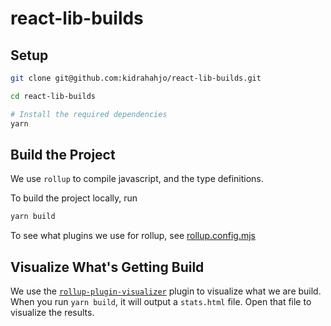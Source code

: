 # react-lib-builds

## Setup

```bash
git clone git@github.com:kidrahahjo/react-lib-builds.git

cd react-lib-builds

# Install the required dependencies
yarn
```

## Build the Project

We use `rollup` to compile javascript, and the type definitions.

To build the project locally, run

```bash
yarn build
```

To see what plugins we use for rollup, see [rollup.config.mjs](./rollup.config.mjs)

## Visualize What's Getting Build

We use the [`rollup-plugin-visualizer`](https://github.com/btd/rollup-plugin-visualizer) plugin to visualize what we are build.
When you run `yarn build`, it will output a `stats.html` file.
Open that file to visualize the results.

